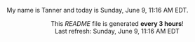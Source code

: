 My name is Tanner and today is Sunday, June 9, 11:16 AM EDT.

<p align="center">This <i>README</i> file is generated <b>every 3 hours</b>!</br>Last refresh: Sunday, June 9, 11:16 AM EDT<br /></p>
